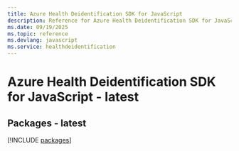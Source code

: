 ```yaml
---
title: Azure Health Deidentification SDK for JavaScript
description: Reference for Azure Health Deidentification SDK for JavaScript
ms.date: 09/19/2025
ms.topic: reference
ms.devlang: javascript
ms.service: healthdeidentification
---
```

# Azure Health Deidentification SDK for JavaScript - latest
## Packages - latest
[!INCLUDE [packages](health-deidentification-index.md)]